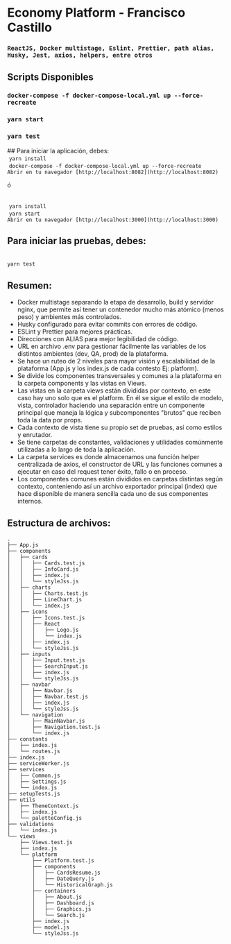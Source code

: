 # Economy Platform - Francisco Castillo

### `ReactJS, Docker multistage, Eslint, Prettier, path alias, Husky, Jest, axios, helpers, entre otros`

## Scripts Disponibles
### `docker-compose -f docker-compose-local.yml up --force-recreate`
### `yarn start`
### `yarn test`


## Para iniciar la aplicación, debes:
<br /> `yarn install`
<br /> `docker-compose -f docker-compose-local.yml up --force-recreate`
<br /> `Abrir en tu navegador [http://localhost:8082](http://localhost:8082)`

ó

<br /> `yarn install`
<br /> `yarn start`
<br /> `Abrir en tu navegador [http://localhost:3000](http://localhost:3000)`

## Para iniciar las pruebas, debes:
<br /> `yarn test`

## Resumen:
* Docker multistage separando la etapa de desarrollo, build y servidor nginx, que permite así tener un contenedor mucho más atómico (menos peso) y ambientes más controlados.
* Husky configurado para evitar commits con errores de código.
* ESLint y Prettier para mejores prácticas.
* Direcciones con ALIAS para mejor legibilidad de código.
* URL en archivo .env para gestionar fácilmente las variables de los distintos ambientes (dev, QA, prod) de la plataforma.
* Se hace un ruteo de 2 niveles para mayor visión y escalabilidad de la plataforma (App.js y los index.js de cada contesto Ej: platform).
* Se divide los componentes transversales y comunes a la plataforma en la carpeta components y las vistas en Views.
* Las vistas en la carpeta views están divididas por contexto, en este caso hay uno solo que es el platform. En él se sigue el estilo de modelo, vista, controlador haciendo una separación entre un componente principal que maneja la lógica y subcomponentes "brutos" que reciben toda la data por props.
* Cada contexto de vista tiene su propio set de pruebas, así como estilos y enrutador.
* Se tiene carpetas de constantes, validaciones y utilidades comúnmente utilizadas a lo largo de toda la aplicación.
* La carpeta services es donde almacenamos una función helper centralizada de axios, el constructor de URL y las funciones comunes a ejecutar en caso del request tener éxito, fallo o en proceso.
* Los componentes comunes están divididos en carpetas distintas según contexto, conteniendo así un archivo exportador principal (index) que hace disponible de manera sencilla cada uno de sus componentes internos.

## Estructura de archivos:
```
.
├── App.js
├── components
│   ├── cards
│   │   ├── Cards.test.js
│   │   ├── InfoCard.js
│   │   ├── index.js
│   │   └── styleJss.js
│   ├── charts
│   │   ├── Charts.test.js
│   │   ├── LineChart.js
│   │   └── index.js
│   ├── icons
│   │   ├── Icons.test.js
│   │   ├── React
│   │   │   ├── Logo.js
│   │   │   └── index.js
│   │   ├── index.js
│   │   └── styleJss.js
│   ├── inputs
│   │   ├── Input.test.js
│   │   ├── SearchInput.js
│   │   ├── index.js
│   │   └── styleJss.js
│   ├── navbar
│   │   ├── Navbar.js
│   │   ├── Navbar.test.js
│   │   ├── index.js
│   │   └── styleJss.js
│   └── navigation
│       ├── MainNavbar.js
│       ├── Navigation.test.js
│       └── index.js
├── constants
│   ├── index.js
│   └── routes.js
├── index.js
├── serviceWorker.js
├── services
│   ├── Common.js
│   ├── Settings.js
│   └── index.js
├── setupTests.js
├── utils
│   ├── ThemeContext.js
│   ├── index.js
│   └── paletteConfig.js
├── validations
│   └── index.js
└── views
    ├── Views.test.js
    ├── index.js
    └── platform
        ├── Platform.test.js
        ├── components
        │   ├── CardsResume.js
        │   ├── DateQuery.js
        │   └── HistoricalGraph.js
        ├── containers
        │   ├── About.js
        │   ├── Dashboard.js
        │   ├── Graphics.js
        │   └── Search.js
        ├── index.js
        ├── model.js
        └── styleJss.js
```
